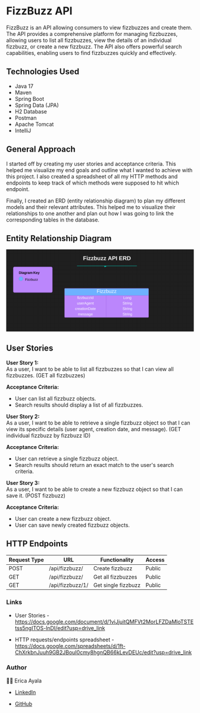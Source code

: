 # FizzBuzz API

FizzBuzz is an API allowing consumers to view fizzbuzzes and create them. The API provides a comprehensive platform for managing fizzbuzzes, allowing users to list all fizzbuzzes, view the details of an individual fizzbuzz, or create a new fizzbuzz. The API also offers powerful search capabilities, enabling users to find fizzbuzzes quickly and effectively.

## Technologies Used

* Java 17
* Maven
* Spring Boot
* Spring Data (JPA)
* H2 Database
* Postman
* Apache Tomcat
* IntelliJ



## General Approach

I started off by creating my user stories and acceptance criteria. This helped me visualize my end goals and outline what I wanted to achieve with this project. I also created a spreadsheet of all my HTTP methods and endpoints to keep track of which methods were supposed to hit which endpoint.

Finally, I created an ERD (entity relationship diagram) to plan my different models and their relevant attributes. This helped me to visualize their relationships to one another and plan out how I was going to link the corresponding tables in the database.



## Entity Relationship Diagram

<img src="./images/FizzbuzzERD.png" alt="ERD">



## User Stories

<b>User Story 1:</b>
<br>
As a user, I want to be able to list all fizzbuzzes so that I can view all fizzbuzzes. (GET all fizzbuzzes)

<b>Acceptance Criteria:</b>
<br>
* User can list all fizzbuzz objects.
* Search results should display a list of all fizzbuzzes.


<b>User Story 2:</b>
<br>
As a user, I want to be able to retrieve a single fizzbuzz object so that I can view its specific details (user agent, creation date, and message). (GET individual fizzbuzz by fizzbuzz ID)

<b>Acceptance Criteria:</b>
<br>
* User can retrieve a single fizzbuzz object.
* Search results should return an exact match to the user's search criteria.


<b>User Story 3:</b>
<br>
As a user, I want to be able to create a new fizzbuzz object so that I can save it. (POST fizzbuzz)

<b>Acceptance Criteria:</b>
<br>
* User can create a new fizzbuzz object.
* User can save newly created fizzbuzz objects.



## HTTP Endpoints

| Request Type | URL              | Functionality        | Access | 
|--------------|------------------|----------------------|--------|
| POST         | /api/fizzbuzz/   | Create fizzbuzz      | Public |
| GET          | /api/fizzbuzz/   | Get all fizzbuzzes   | Public |
| GET          | /api/fizzbuzz/1/ | Get single fizzbuzz  | Public |



### Links
* User Stories - https://docs.google.com/document/d/1viJjuitQMFVt2MorLFZDaMloTSTEtss5ngITOS-lnDI/edit?usp=drive_link 

* HTTP requests/endpoints spreadsheet - https://docs.google.com/spreadsheets/d/1ft-ChXrkbnJuuh9GB2JBouI0cmy8hgnQB66kLevDEUc/edit?usp=drive_link 



### Author

:woman_technologist: Erica Ayala

* [LinkedIn](https://www.linkedin.com/in/ayalavirtual)

* [GitHub](https://www.github.com/AyalaVirtual) 



